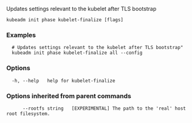 
Updates settings relevant to the kubelet after TLS bootstrap

```
kubeadm init phase kubelet-finalize [flags]
```

### Examples

```
  # Updates settings relevant to the kubelet after TLS bootstrap"
  kubeadm init phase kubelet-finalize all --config
```

### Options

```
  -h, --help   help for kubelet-finalize
```

### Options inherited from parent commands

```
      --rootfs string   [EXPERIMENTAL] The path to the 'real' host root filesystem.
```
